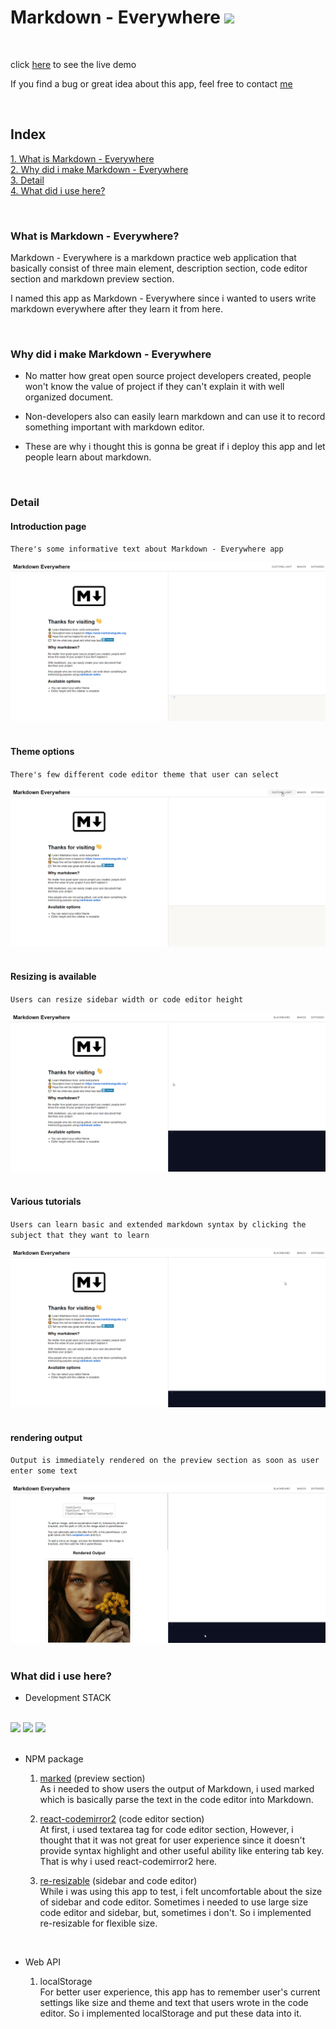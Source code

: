 # Markdown - Everywhere <img src="./public/favicon.ico" width="25">

<br/>

click [here](https://markdown-everywhere.web.app/) to see the live demo

If you find a bug or great idea about this app, feel free to contact [me](https://www.linkedin.com/in/dh-kim-733227200/)

<br/>

## Index

[1. What is Markdown - Everywhere](#What-is-Markdown---Everywhere)  
[2. Why did i make Markdown - Everywhere](#Why-did-i-make-Markdown---Everywhere)  
[3. Detail](#Detail)  
[4. What did i use here?](#What-did-i-use-here?)

<br/>

### What is Markdown - Everywhere?

Markdown - Everywhere is a markdown practice web application that basically consist of three main element, description section, code editor section and markdown preview section.

I named this app as Markdown - Everywhere since i wanted to users write markdown everywhere after they learn it from here.

<br/>

### Why did i make Markdown - Everywhere

- No matter how great open source project developers created, people won't know the value of project if they can't explain it with well organized document.

- Non-developers also can easily learn markdown and can use it to record something important with markdown editor.

- These are why i thought this is gonna be great if i deploy this app and let people learn about markdown.

<br/>

### Detail

#### Introduction page

`There's some informative text about Markdown - Everywhere app`

<center>
<img src="./src/assets/Markdown%20-%20Everywhere.png" >
</center>

<br/>

#### Theme options

`There's few different code editor theme that user can select`

<center>
<img src="./src/assets/theme.gif" >
</center>

<br/>

#### Resizing is available

`Users can resize sidebar width or code editor height`

<center>
<img src="./src/assets/resize.gif" >
</center>

<br/>

#### Various tutorials

`Users can learn basic and extended markdown syntax by clicking the subject that they want to learn`

<center>
<img src="./src/assets/tutorial.gif" >
</center>

<br/>

#### rendering output

`Output is immediately rendered on the preview section as soon as user enter some text`

<center>
<img src="./src/assets/output.gif" >
</center>

<br/>

### What did i use here?

- Development STACK

 <br/>
 
   <div>
    <img src="https://www.acwebdev.tech/static/media/react-icon.52610ecf.png" width="100">
    <img src="https://miro.medium.com/max/816/1*mn6bOs7s6Qbao15PMNRyOA.png" width="100">
    <img src="https://encrypted-tbn0.gstatic.com/images?q=tbn:ANd9GcQbdjy4HpplGW-RqVYTAB5dEZ18l4jdj07HcA&usqp=CAU" width="100">
  </div>

<br/>

- NPM package

  1. [marked](https://www.npmjs.com/package/marked) (preview section)  
     As i needed to show users the output of Markdown, i used marked which is basically parse the text in the code editor into Markdown.

  2. [react-codemirror2](https://www.npmjs.com/package/react-codemirror2) (code editor section)  
     At first, i used textarea tag for code editor section, However, i thought that it was not great for user experience since it doesn't provide syntax highlight and other useful ability like entering tab key.
     That is why i used react-codemirror2 here.

  3. [re-resizable](https://www.npmjs.com/package/re-resizable) (sidebar and code editor)  
     While i was using this app to test, i felt uncomfortable about the size of sidebar and code editor. Sometimes i needed to use large size code editor and sidebar, but, sometimes i don't. So i implemented re-resizable for flexible size.

  <br/>

- Web API

  1. localStorage  
     For better user experience, this app has to remember user's current settings like size and theme and text that users wrote in the code editor. So i implemented localStorage and put these data into it.
